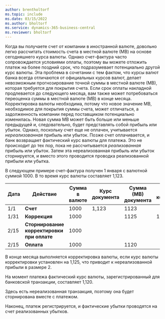 ```yaml
---
author: brentholtorf
ms.topic: include
ms.date: 03/15/2022
ms.author: bholtorf
ms.service: dynamics-365-business-central
ms.reviewer: bholtorf
---
```

Когда вы получаете счет от компании в иностранной валюте, довольно легко рассчитать стоимость счета в местной валюте (МВ) на основе сегодняшнего курса валюты. Однако счет-фактура часто сопровождается условиями оплаты, поэтому вы можете отложить платеж на более поздний срок, что подразумевает потенциально другой курс валюты. Эта проблема в сочетании с тем фактом, что курсы валют банка всегда отличаются от официальных курсов валют, делает невозможным прогнозирование точной суммы в местной валюте (МВ), которая требуется для покрытия счета. Если срок оплаты накладной продлевается до следующего месяца, вам также может потребоваться переоценка суммы в местной валюте (МВ) в конце месяца. Корректировка валюты необходима, потому что новое значение МВ, необходимое для покрытия суммы счета, может отличаться, а задолженность компании перед поставщиком потенциально изменилась. Новая сумма МВ может быть больше или меньше предыдущей и, следовательно, будет представлять собой прибыль или убыток. Однако, поскольку счет еще не оплачен, учитывается *нереализованная* прибыль или убыток. Позже счет оплачивается, и банк возвращает фактический курс валюты для платежа. Это не происходит до тех пор, пока не рассчитывается *реализованная* прибыль или убыток. Затем эта нереализованная прибыль или убыток сторнируется, и вместо этого проводится проводка реализованной прибыли или убытка.

В следующем примере счет-фактура получен 1 января с валютной суммой 1000. В то время курс валюты составляет 1,123.

|Дата|Действие|Сумма в валюте|Курс документа|Сумма (МВ) документа|Курс корректировки|Сумма нереализованной прибыли|Курс оплаты|Сумма реализованного убытка|  
|-----|----------|------------|-----------|---------|-----------|-------------|---------|---------|
|1/1|**Cчет**|1000|1,123|1123|||||
|1/31|**Коррекция**|1000||1125|1,125|2|||
|2/15|**Сторнирование корректировки при оплате**|1000||||-2|||
|2/15|**Оплата**|1000||1120|||1,120|-3|

В конце месяца выполняется корректировка валюты, если курс валюты корректировки установлен на 1,125, что приводит к нереализованной прибыли в размере 2.

На момент платежа фактический курс валюты, зарегистрированный для банковской транзакции, составляет 1,120.

Здесь есть нереализованная транзакция, поэтому она будет сторнирована вместе с платежом.

Наконец, платеж регистрируется, и фактические убытки проводятся на счет реализованных убытков.
